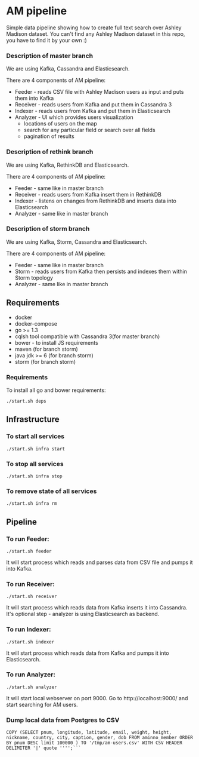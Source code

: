 # AM pipeline
Simple data pipeline showing how to create full text search over Ashley Madison dataset. You can't find any Ashley Madison dataset in this repo, you have to find it by your own :)

### Description of master branch
We are using Kafka, Cassandra and Elasticsearch.

There are 4 components of AM pipeline:
* Feeder - reads CSV file with Ashley Madison users as input and puts them into Kafka
* Receiver - reads users from Kafka and put them in Cassandra 3
* Indexer - reads users from Kafka and put them in Elasticsearch
* Analyzer - UI which provides users visualization
    * locations of users on the map
    * search for any particular field or search over all fields
    * pagination of results

### Description of rethink branch
We are using Kafka, RethinkDB and Elasticsearch.

There are 4 components of AM pipeline:
* Feeder - same like in master branch
* Receiver - reads users from Kafka insert them in RethinkDB
* Indexer - listens on changes from RethinkDB and inserts data into Elasticsearch
* Analyzer - same like in master branch

### Description of storm branch
We are using Kafka, Storm, Cassandra and Elasticsearch.

There are 4 components of AM pipeline:
* Feeder - same like in master branch
* Storm - reads users from Kafka then persists and indexes them within Storm topology
* Analyzer - same like in master branch

## Requirements 

* docker 
* docker-compose
* go >= 1.3
* cqlsh tool compatible with Cassandra 3(for master branch)
* bower - to install JS requirements
* maven (for branch storm)
* java jdk >= 6 (for branch storm)
* storm (for branch storm)

### Requirements
To install all go and bower requirements:
```
./start.sh deps
```

## Infrastructure

### To start all services

```
./start.sh infra start
```

### To stop all services
```
./start.sh infra stop
```

### To remove state of all services
```
./start.sh infra rm
```

## Pipeline

### To run Feeder:
```
./start.sh feeder
```
It will start process which reads and parses data from CSV file and pumps it into Kafka.


### To run Receiver<Optional>:
```
./start.sh receiver
```
It will start process which reads data from Kafka inserts it into Cassandra. It's optional step - analyzer is using Elasticsearch as backend.

### To run Indexer:
```
./start.sh indexer
```
It will start process which reads data from Kafka and pumps it into Elasticsearch.

### To run Analyzer:
```
./start.sh analyzer
```
It will start local webserver on port 9000. Go to http://localhost:9000/ and start searching for AM users. 

### <Internal use only> Dump local data from Postgres to CSV

```
COPY (SELECT pnum, longitude, latitude, email, weight, height, nickname, country, city, caption, gender, dob FROM aminno_member ORDER BY pnum DESC limit 100000 ) TO '/tmp/am-users.csv' WITH CSV HEADER DELIMITER '|' quote '''';```


